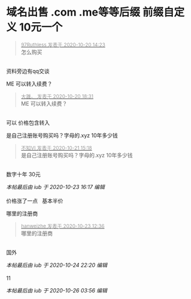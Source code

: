 # 域名出售 .com .me等等后缀  前缀自定义 10元一个


<div class="quote"><blockquote><font size="2"><a href="https://www.hostloc.com/forum.php?mod=redirect&amp;goto=findpost&amp;pid=9326272&amp;ptid=755859" target="_blank"><font color="#999999">97Ruthless 发表于 2020-10-20 14:23</font></a></font><br />
怎么购买</blockquote></div><br />
资料旁边有qq交谈

ME 可以转入续费？

<div class="quote"><blockquote><font size="2"><a href="https://www.hostloc.com/forum.php?mod=redirect&amp;goto=findpost&amp;pid=9328061&amp;ptid=755859" target="_blank"><font color="#999999">大雄。 发表于 2020-10-20 18:31</font></a></font><br />
ME 可以转入续费？</blockquote></div><br />
可以 价格包含转入

是自己注册账号购买吗？字母的.xyz 10年多少钱

<div class="quote"><blockquote><font size="2"><a href="https://www.hostloc.com/forum.php?mod=redirect&amp;goto=findpost&amp;pid=9331799&amp;ptid=755859" target="_blank"><font color="#999999">不知VI 发表于 2020-10-21 15:18</font></a></font><br />
是自己注册账号购买吗？字母的.xyz 10年多少钱</blockquote></div><br />
数字十年 30元

<i class="pstatus"> 本帖最后由 iub 于 2020-10-23 16:17 编辑 </i><br />
<br />
价格涨了一点 <img src="static/image/smiley/yct/002.gif" smilieid="30" border="0" alt="" />&nbsp;&nbsp;基本半价 

哪里的注册商

<div class="quote"><blockquote><font size="2"><a href="https://www.hostloc.com/forum.php?mod=redirect&amp;goto=findpost&amp;pid=9340518&amp;ptid=755859" target="_blank"><font color="#999999">hanweizhe 发表于 2020-10-23 12:36</font></a></font><br />
哪里的注册商</blockquote></div><br />
国外

<i class="pstatus"> 本帖最后由 iub 于 2020-10-24 22:20 编辑 </i><br />
<br />
11

<i class="pstatus"> 本帖最后由 iub 于 2020-10-26 03:56 编辑 </i><br />
<br />
<img src="static/image/smiley/yct/002.gif" smilieid="30" border="0" alt="" /> 
